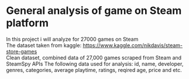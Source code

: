 # General analysis of game on Steam platform<br />
In this project i will analyze for 27000 games on Steam<br />
The dataset taken from kaggle: https://www.kaggle.com/nikdavis/steam-store-games<br />
Clean dataset, combined data of 27,000 games scraped from Steam and SteamSpy APIs
The following data used for analysis: id, name, developer, genres, categories, average playtime, ratings, reqired age, price and etc.<br />
